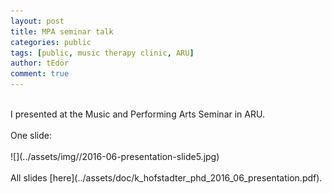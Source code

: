 ```yaml
---
layout: post
title: MPA seminar talk
categories: public
tags: [public, music therapy clinic, ARU]
author: tEdör
comment: true
---
```

<br>
I presented at the Music and Performing Arts Seminar in ARU.

<br>
<br>
One slide:
<br>
<br>
![](../assets/img//2016-06-presentation-slide5.jpg)
<br>
<br>
All slides [here](../assets/doc/k_hofstadter_phd_2016_06_presentation.pdf).
